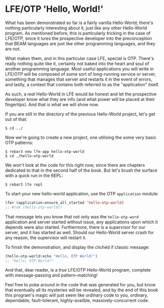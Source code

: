 # LFE/OTP 'Hello, World!'

What has been demonstrated so far is a fairly vanilla Hello-World; there's nothing particularly interesting about it, just like any other Hello-World program. As mentioned before, this is particularly tricking in the case of LFE/OTP, since it lures the prospective developer into the preconception that BEAM languages are just like other programming languages, and they are not.

What makes them, and in this particular case LFE, special is OTP. There's really nothing quite like it, certainly not baked into the heart and soul of another programming language. Most useful applications you will write in LFE/OTP will be composed of some sort of long-running service or server, something that manages that server and restarts it in the event of errors, and lastly, a context that contains both referred to as the "application" itself.

As such, a _real_ Hello-World in LFE would be honest and let the prospective developer know what they are info (and what power will be placed at their fingertips). And that is what we will show now.

If you are still in the directory of the previous Hello-World project, let's get out of that:

```shell
$ cd ../
```

Now we're going to create a new project, one utilising the some very basic OTP patterns:

```shell
$ rebar3 new lfe-app hello-otp-world
$ cd ./hello-otp-world
```

We won't look at the code for this right now, since there are chapters dedicated to that in the second half of the book. But let's brush the surface with a quick run in the REPL:

```shell
$ rebar3 lfe repl
```

To start your new hello-world application, use the OTP `application` module:

```lisp
lfe> (application:ensure_all_started 'hello-otp-world)
;; #(ok (hello-otp-world))
```

That message lets you know that not only was the `hello-otp-word` application and server started without issue, any applications upon which it depends were also started. Furthermore, there is a supervisor for our server, and it has started as well. Should our Hello-World server crash for any reason, the supervisor will restart it.

To finish the demonstration, and display the clichéd if classic message:

```lisp
(hello-otp-world:echo "Hello, OTP World!")
;; "Hello, OTP World!"
```

And that, dear reader, is a _true_ LFE/OTP Hello-World program, complete with message-passing and pattern-matching!

Feel free to poke around in the code that was generated for you, but know that eventually all its mysteries will be revealed, and by the end of this book this program's magic will just seem like ordinary code to you, ordinary, dependable, fault-tolerant, highly-availble, massively-concurrent code.
